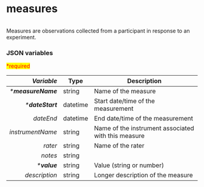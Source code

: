 # measures

[<img src="https://mermaid.ink/img/pako:eNptUbtOxDAQ_JXI14CUSFeExkhU0FFxbSS0xOPEnO1YfoiLTvfvOFycJrgaz8zO7tpX1k8CjLPBkxur94_OVvl8OurPNKBpXgRFet6xTjloZRH2Ei4OXhnYGO7akpD5kL6-0cdSUa6LEpNQ-EcwoJA8wkMBj3uP8GnYSu9BS2QeAXuaLOk5qE34cy3rkCdT2G23dfuTQ78lzRpVmaaSSmt-kBJPx2Mdop_O4Ie2bVfc_CgRR966C6uZgTekRH7q65LVsTjCoGM8QwFJSceOdfaWrcnltngTKk6ecUk6oGaU4nSabc949AnF9Koo_5xZXbdfCu2cVA" alt="" data-size="original">](https://mermaid.live/edit#pako:eNptUbtOxDAQ\_JXI14CUSFeExkhU0FFxbSS0xOPEnO1YfoiLTvfvOFycJrgaz8zO7tpX1k8CjLPBkxur94\_OVvl8OurPNKBpXgRFet6xTjloZRH2Ei4OXhnYGO7akpD5kL6-0cdSUa6LEpNQ-EcwoJA8wkMBj3uP8GnYSu9BS2QeAXuaLOk5qE34cy3rkCdT2G23dfuTQ78lzRpVmaaSSmt-kBJPx2Mdop\_O4Ie2bVfc\_CgRR966C6uZgTekRH7q65LVsTjCoGM8QwFJSceOdfaWrcnltngTKk6ecUk6oGaU4nSabc949AnF9Koo\_5xZXbdfCu2cVA)

Measures are observations collected from a participant in response to an experiment.

### JSON variables

<mark style="color:red;">\*required</mark>

|      _**Variable**_ | **Type** | **Description**                                     |
| ------------------: | -------- | --------------------------------------------------- |
| _\***measureName**_ | string   | Name of the measure                                 |
|   _\***dateStart**_ | datetime | Start date/time of the measurement                  |
|           _dateEnd_ | datetime | End date/time of the measurement                    |
|    _instrumentName_ | string   | Name of the instrument associated with this measure |
|             _rater_ | string   | Name of the rater                                   |
|             _notes_ | string   |                                                     |
|       _\***value**_ | string   | Value (string or number)                            |
|       _description_ | string   | Longer description of the measure                   |

